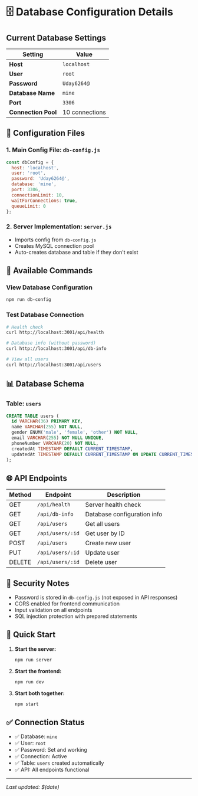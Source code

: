# 🗄️ Database Configuration Details

## Current Database Settings

| Setting | Value |
|---------|-------|
| **Host** | `localhost` |
| **User** | `root` |
| **Password** | `Uday6264@` |
| **Database Name** | `mine` |
| **Port** | `3306` |
| **Connection Pool** | 10 connections |

## 📁 Configuration Files

### 1. Main Config File: `db-config.js`
```javascript
const dbConfig = {
  host: 'localhost',
  user: 'root',
  password: 'Uday6264@',
  database: 'mine',
  port: 3306,
  connectionLimit: 10,
  waitForConnections: true,
  queueLimit: 0
};
```

### 2. Server Implementation: `server.js`
- Imports config from `db-config.js`
- Creates MySQL connection pool
- Auto-creates database and table if they don't exist

## 🔧 Available Commands

### View Database Configuration
```bash
npm run db-config
```

### Test Database Connection
```bash
# Health check
curl http://localhost:3001/api/health

# Database info (without password)
curl http://localhost:3001/api/db-info

# View all users
curl http://localhost:3001/api/users
```

## 📊 Database Schema

### Table: `users`
```sql
CREATE TABLE users (
  id VARCHAR(36) PRIMARY KEY,
  name VARCHAR(255) NOT NULL,
  gender ENUM('male', 'female', 'other') NOT NULL,
  email VARCHAR(255) NOT NULL UNIQUE,
  phoneNumber VARCHAR(20) NOT NULL,
  createdAt TIMESTAMP DEFAULT CURRENT_TIMESTAMP,
  updatedAt TIMESTAMP DEFAULT CURRENT_TIMESTAMP ON UPDATE CURRENT_TIMESTAMP
);
```

## 🌐 API Endpoints

| Method | Endpoint | Description |
|--------|----------|-------------|
| GET | `/api/health` | Server health check |
| GET | `/api/db-info` | Database configuration info |
| GET | `/api/users` | Get all users |
| GET | `/api/users/:id` | Get user by ID |
| POST | `/api/users` | Create new user |
| PUT | `/api/users/:id` | Update user |
| DELETE | `/api/users/:id` | Delete user |

## 🔐 Security Notes

- Password is stored in `db-config.js` (not exposed in API responses)
- CORS enabled for frontend communication
- Input validation on all endpoints
- SQL injection protection with prepared statements

## 🚀 Quick Start

1. **Start the server:**
   ```bash
   npm run server
   ```

2. **Start the frontend:**
   ```bash
   npm run dev
   ```

3. **Start both together:**
   ```bash
   npm start
   ```

## ✅ Connection Status

- ✅ Database: `mine` 
- ✅ User: `root`
- ✅ Password: Set and working
- ✅ Connection: Active
- ✅ Table: `users` created automatically
- ✅ API: All endpoints functional

---

*Last updated: $(date)*